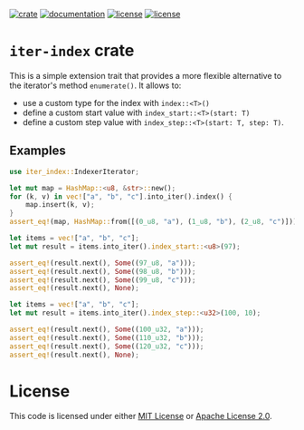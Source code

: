 [![crate](https://img.shields.io/crates/v/iter_index.svg)](https://crates.io/crates/iter-index)
[![documentation](https://docs.rs/iter-index/badge.svg)](https://docs.rs/iter-index)
[![license](https://img.shields.io/badge/License-MIT%202.0-blue.svg)](https://github.com/blueglyph/iter_index/blob/master/LICENSE-MIT)
[![license](https://img.shields.io/badge/License-Apache%202.0-blue.svg)](https://github.com/blueglyph/iter_index/blob/master/LICENSE-APACHE)

# `iter-index` crate

This is a simple extension trait that provides a more flexible alternative to the iterator's method `enumerate()`. It allows to:
 * use a custom type for the index with `index::<T>()`
 * define a custom start value with `index_start::<T>(start: T)`
 * define a custom step value with `index_step::<T>(start: T, step: T)`.

## Examples

```rust
use iter_index::IndexerIterator;

let mut map = HashMap::<u8, &str>::new();
for (k, v) in vec!["a", "b", "c"].into_iter().index() {
    map.insert(k, v);
}
assert_eq!(map, HashMap::from([(0_u8, "a"), (1_u8, "b"), (2_u8, "c")]));
```

```rust
let items = vec!["a", "b", "c"];
let mut result = items.into_iter().index_start::<u8>(97);

assert_eq!(result.next(), Some((97_u8, "a")));
assert_eq!(result.next(), Some((98_u8, "b")));
assert_eq!(result.next(), Some((99_u8, "c")));
assert_eq!(result.next(), None);
```

```rust
let items = vec!["a", "b", "c"];
let mut result = items.into_iter().index_step::<u32>(100, 10);

assert_eq!(result.next(), Some((100_u32, "a")));
assert_eq!(result.next(), Some((110_u32, "b")));
assert_eq!(result.next(), Some((120_u32, "c")));
assert_eq!(result.next(), None);
```

# License

This code is licensed under either [MIT License](https://choosealicense.com/licenses/mit/) or [Apache License 2.0](https://choosealicense.com/licenses/apache-2.0/).
